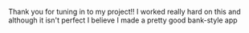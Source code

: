 
Thank you for tuning in to my project!!
I worked really hard on this and although it isn't perfect
I believe I made a pretty good bank-style app

